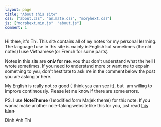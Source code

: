 ```yaml
---
layout: page
title: "About this site"
css: ["about.css", "animate.css", "morphext.css"]
js: ["morphext.min.js", "about.js"]
comment: 1
---
```


Hi there, it's Thi. This site contains all of my notes for my personal learning. The language I use in this site is mainly in English but sometimes (the old notes) I use Vietnamese (or French for some parts).

Notes in this site are **only for me**, you thus don't understand what the hell I wrote sometimes. If you need to understand more or want me to explain something to you, don't hestitate to ask me in the comment below the post you are asking or here.

My English is really not so good (I think you can see it), but I am willing to improve continuously. Please let me know if there are some errors.

PS. I use **NoteTheme** (I modified form Matjek theme) for this note. If you wanna make another note-taking website like this for you, just read [this blog](https://dinhanhthi.github.io/NoteTheme/how-to-install-notetheme).

<div class="thi-signature">
Dinh Anh Thi
</div>
